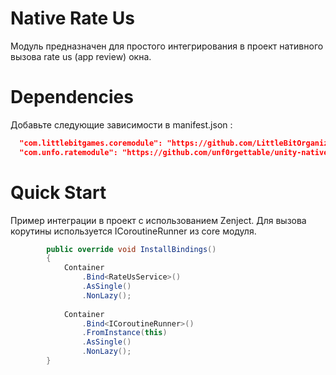# Native Rate Us

Модуль предназначен для простого интегрирования в проект нативного вызова rate us (app review) окна.

# Dependencies

Добавьте следующие зависимости в manifest.json :

```JSON
  "com.littlebitgames.coremodule": "https://github.com/LittleBitOrganization/evolution-engine-core.git",
  "com.unfo.ratemodule": "https://github.com/unf0rgettable/unity-native-rateus.git"
```

# Quick Start

Пример интеграции в проект с использованием Zenject. Для вызова корутины используется ICoroutineRunner из core модуля.

```c#
        public override void InstallBindings()
        {
            Container
                .Bind<RateUsService>()
                .AsSingle()
                .NonLazy();
                
            Container
                .Bind<ICoroutineRunner>()
                .FromInstance(this)
                .AsSingle()
                .NonLazy();
        }
```
